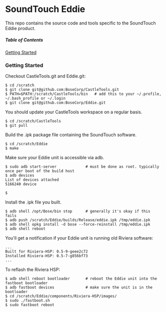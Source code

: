 SoundTouch Eddie
================

This repo contains the source code and tools specific to the SoundTouch Eddie product.

##### Table of Contents  
[Getting Started](#start)  

<a name="start"/>

### Getting Started

Checkout CastleTools.git and Eddie.git:
```shell session
$ cd /scratch
$ git clone git@github.com:BoseCorp/CastleTools.git
$ PATH=$PATH:/scratch/CastleTools/bin   # add this to your ~/.profile, ~/.bash_profile or ~/.login
$ git clone git@github.com:BoseCorp/Eddie.git
```

You should update your CastleTools workspace on a regular basis.
```shell session
$ cd /scratch/CastleTools
$ git pull
```

Build the .ipk package file containing the SoundTouch software.
```shell session
$ cd /scratch/Eddie
$ make
```

Make sure your Eddie unit is accessible via adb.
```shell session
$ sudo adb start-server             # must be done as root. typically once per boot of the build host
$ adb devices
List of devices attached
5166240	device

$
```

Install the .ipk file you built.
```shell session
$ adb shell /opt/Bose/bin stop      # generally it's okay if this fails
$ adb push /scratch/Eddie/builds/Release/eddie.ipk /tmp/eddie.ipk
$ adb shell opkg install -d bose --force-reinstall /tmp/eddie.ipk
$ adb shell reboot
```

You'll get a notification if your Eddie unit is running old Riviera software:
```shell session
...
Built for Riviera-HSP: 0.5-9-geee2c72
Installed Riviera-HSP: 0.5-7-g856bf73
...
```

To reflash the Riviera HSP:
```shell session
$ adb shell reboot bootloader       # reboot the Eddie unit into the fastboot bootloader
$ adb fastboot devices              # make sure the unit is in the bootloader
$ cd /scratch/Eddie/components/Riviera-HSP/images/
$ sudo ./fastboot.sh
$ sudo fastboot reboot
```
